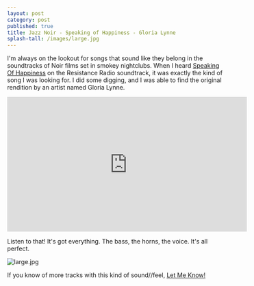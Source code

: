 ```yaml
---
layout: post
category: post
published: true
title: Jazz Noir - Speaking of Happiness - Gloria Lynne
splash-tall: /images/large.jpg
---
```

I'm always on the lookout for songs that sound like they belong in the soundtracks of Noir films set in smokey nightclubs. When I heard [Speaking Of Happiness](https://www.youtube.com/watch?v=fHwbrYVlENs) on the Resistance Radio soundtrack, it was exactly the kind of song I was looking for. I did some digging, and I was able to find the original rendition by an artist named Gloria Lynne. 

<iframe width="560" height="315" src="https://www.youtube.com/embed/raKxn94wHyY" frameborder="0" allowfullscreen></iframe>

Listen to that! It's got everything. The bass, the horns, the voice. It's all perfect. 

![large.jpg]({{site.baseurl}}/images/large.jpg)

If you know of more tracks with this kind of sound//feel, [Let Me Know!](https://mastodon.social/@ajroach42)
